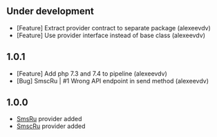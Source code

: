 Under development
-------------------------
- [Feature] Extract provider contract to separate package (alexeevdv)
- [Feature] Use provider interface instead of base class (alexeevdv)

1.0.1
-------------------------
- [Feature] Add php 7.3 and 7.4 to pipeline (alexeevdv)
- [Bug] SmscRu | #1 Wrong API endpoint in send method (alexeevdv)

1.0.0
-------------------------
- [SmsRu](https://sms.ru/) provider added
- [SmscRu](https://smsc.ru/) provider added
